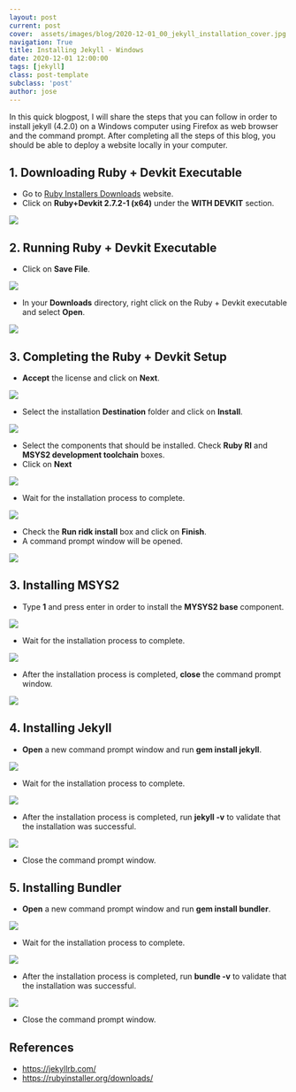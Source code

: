 ```yaml
---
layout: post
current: post
cover:  assets/images/blog/2020-12-01_00_jekyll_installation_cover.jpg
navigation: True
title: Installing Jekyll - Windows
date: 2020-12-01 12:00:00
tags: [jekyll]
class: post-template
subclass: 'post'
author: jose
---
```


In this quick blogpost, I will share the steps that you can follow in order to install jekyll (4.2.0) on a Windows computer using Firefox as web browser and the command prompt. After completing all the steps of this blog, you should be able to deploy a website locally in your computer.

## 1. Downloading Ruby + Devkit Executable
* Go to [Ruby Installers Downloads](https://rubyinstaller.org/downloads/) website.
* Click on **Ruby+Devkit 2.7.2-1 (x64)** under the **WITH DEVKIT** section.

![](assets/images/blog/2020-12-01_01_jekyll_ruby_download.jpg)

## 2. Running Ruby + Devkit Executable
* Click on **Save File**.

![](assets/images/blog/2020-12-01_02_jekyll_save_file.jpg)

* In your **Downloads** directory, right click on the Ruby + Devkit executable and select **Open**.

![](assets/images/blog/2020-12-01_03_jekyll_open_file.jpg)

## 3. Completing the Ruby + Devkit Setup

* **Accept** the license and click on **Next**.

![](assets/images/blog/2020-12-01_04_jekyll_accept_license.jpg)

* Select the installation **Destination** folder and click on **Install**.

![](assets/images/blog/2020-12-01_05_jekyll_installation_destination.jpg)

* Select the components that should be installed. Check **Ruby RI** and **MSYS2 development toolchain** boxes.
* Click on **Next**

![](assets/images/blog/2020-12-01_06_jekyll_select_components.jpg)

* Wait for the installation process to complete.

![](assets/images/blog/2020-12-01_07_jekyll_waiting_installation.jpg)

* Check the **Run ridk install** box and click on **Finish**.
* A command prompt window will be opened.

![](assets/images/blog/2020-12-01_08_jekyll_finish_installation.jpg)

## 3. Installing MSYS2

* Type **1** and press enter in order to install the **MYSYS2 base** component.

![](assets/images/blog/2020-12-01_09_jekyll_msys2_installer.jpg)

* Wait for the installation process to complete.

![](assets/images/blog/2020-12-01_10_jekyll_msys2_waiting_installation.jpg)

* After the installation process is completed, **close** the command prompt window.

![](assets/images/blog/2020-12-01_11_jekyll_msys2_installation_complete.jpg)

## 4. Installing Jekyll

* **Open** a new command prompt window and run **gem install jekyll**.

![](assets/images/blog/2020-12-01_11_jekyll_gem_install_jekyll.jpg)

* Wait for the installation process to complete.

![](assets/images/blog/2020-12-01_12_jekyll_gem_install_jekyll_waiting.jpg)

* After the installation process is completed, run **jekyll -v** to validate that the installation was successful.

![](assets/images/blog/2020-12-01_13_jekyll_installation_validation.jpg)

* Close the command prompt window.

## 5. Installing Bundler

* **Open** a new command prompt window and run **gem install bundler**.

![](assets/images/blog/2020-12-01_14_jekyll_gem_install_bundler.jpg)

* Wait for the installation process to complete.

![](assets/images/blog/2020-12-01_15_jekyll_gem_install_bundler_waiting.jpg)

* After the installation process is completed, run **bundle -v** to validate that the installation was successful.

![](assets/images/blog/2020-12-01_16_jekyll_gem_install_bundler_validation.jpg)

* Close the command prompt window.

## References

* https://jekyllrb.com/
* https://rubyinstaller.org/downloads/